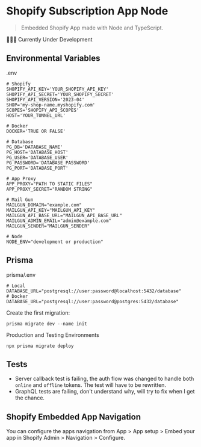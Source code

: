 # Shopify Subscription App Node

> Embedded Shopify App made with Node and TypeScript.

🚧🔨👷 Currently Under Development

## Environmental Variables

.env

```
# Shopify
SHOPIFY_API_KEY='YOUR_SHOPIFY_API_KEY'
SHOPIFY_API_SECRET='YOUR_SHOPIFY_SECRET'
SHOPIFY_API_VERSION='2023-04'
SHOP='my-shop-name.myshopify.com'
SCOPES='SHOPIFY_API_SCOPES'
HOST='YOUR_TUNNEL_URL'

# Docker
DOCKER='TRUE OR FALSE'

# Database
PG_DB='DATABASE_NAME'
PG_HOST='DATABASE_HOST'
PG_USER='DATABASE_USER'
PG_PASSWORD='DATABASE_PASSWORD'
PG_PORT='DATABASE_PORT'

# App Proxy
APP_PROXY="PATH TO STATIC FILES"
APP_PROXY_SECRET="RANDOM STRING"

# Mail Gun
MAILGUN_DOMAIN="example.com"
MAILGUN_API_KEY="MAILGUN_API_KEY"
MAILGUN_API_BASE_URL="MAILGUN_API_BASE_URL"
MAILGUN_ADMIN_EMAIL="admin@example.com"
MAILGUN_SENDER="MAILGUN_SENDER"

# Node
NODE_ENV="development or production"
```

## Prisma

prisma/.env

```
# Local
DATABASE_URL="postgresql://user:password@localhost:5432/database"
# Docker
DATABASE_URL="postgresql://user:password@postgres:5432/database"
```

Create the first migration:

```
prisma migrate dev --name init
```

Production and Testing Environments

```
npx prisma migrate deploy
```

## Tests

- Server callback test is failing, the auth flow was changed to handle both `online` and `offline` tokens. The test will have to be rewritten.
- GraphQL tests are failing, don't understand why, will try to fix when I get the chance.

## Shopify Embedded App Navigation

You can configure the apps navigation from App > App setup > Embed your app in Shopify Admin > Navigation > Configure.
